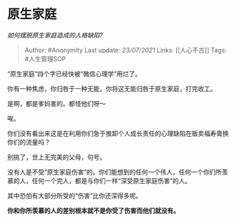 # 原生家庭
*如何摆脱原生家庭造成的人格缺陷?*

> Author: #Anonymity
Last update: *23/07/2021* 
Links: [[人心不古]]
Tags:    #人生管理SOP 

 
“原生家庭”四个字已经快被“微信心理学”用烂了。

你有一种焦虑，你归咎于一种无能，你将这无能归咎于原生家庭，打完收工。

是啊，都是爹妈害的。都怪他们呀～

唉。

你们没有看出来这是在利用你们急于推卸个人成长责任的心理缺陷在贩卖福寿膏换你们的流量吗？

别挑了，世上无完美的父母，句号。

没有人是不受“原生家庭伤害”的。你们能想到的任何一个伟人，任何一个你们所羡慕的人，任何一个完人，都是与你们一样“深受原生家庭伤害”的人。

其中恐怕有大部分所受的“伤害”比你还深得多呢。

**你和你所羡慕的人的差别根本就不是你受了伤害而他们就没有。**



